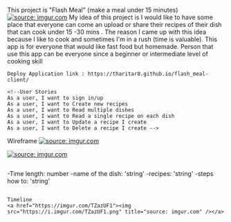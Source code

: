 


This project is "Flash Meal" (make a meal under 15 minutes)
<a href="https://imgur.com/vhiligV"><img src="https://i.imgur.com/vhiligV.jpg" title="source: imgur.com" /></a>
My idea of this project is I would like to have some place that everyone can come an upload or share their recipes of their dish that can cook under 15 -30 mins . The reason I came up with this idea because I like to cook and sometimes I'm in a rush (time is valuable). This app is for everyone that would like fast food but homemade.  Person that use this app can be everyone since a beginner or intermediate level of cooking skill  
```
Deploy Application link : https://tharitar8.github.io/flash_meal-client/

<!--User Stories
As a user, I want to sign in/up
As a user, I want to Create new recipes
As a user, I want to Read multiple dishes
As a user, I want to Read a single recipe on each dish
As a user, I want to Update a recipe I create
As a user, I want to Delete a recipe I create -->
```
Wireframe
<a href="https://imgur.com/M16ukN7"><img src="https://i.imgur.com/M16ukN7.png" title="source: imgur.com" /></a>

<a href="https://imgur.com/qZu783p"><img src="https://i.imgur.com/qZu783p.png" title="source: imgur.com" /></a>


<!-- 
Technologies Used
jQuery
HTML/CSS
Bootstrap
Javascript -->
```
```
-Time length: number
-name of the dish: 'string'
-recipes: 'string'
-steps how to: 'string' 
```

Timeline
<a href="https://imgur.com/TZazUF1"><img src="https://i.imgur.com/TZazUF1.png" title="source: imgur.com" /></a>
